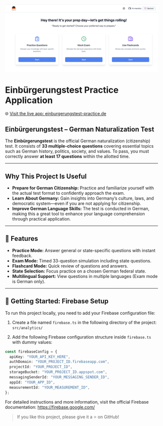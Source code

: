 ![App Screenshot](public/website.png)

# Einbürgerungstest Practice Application

🌐 [Visit the live app: einburgerungstest-practice.de](https://www.einburgerungstest-practice.de)

## Einbürgerungstest – German Naturalization Test

The **Einbürgerungstest** is the official German naturalization (citizenship) test. It consists of **33 multiple-choice questions** covering essential topics such as German history, politics, society, and values. To pass, you must correctly answer **at least 17 questions** within the allotted time.

---

## Why This Project Is Useful

- **Prepare for German Citizenship:** Practice and familiarize yourself with the actual test format to confidently approach the exam.
- **Learn About Germany:** Gain insights into Germany’s culture, laws, and democratic system—even if you are not applying for citizenship.
- **Improve German Language Skills:** The test is conducted in German, making this a great tool to enhance your language comprehension through practical application.

---

## 🚀 Features

- **Practice Mode:** Answer general or state-specific questions with instant feedback.
- **Exam Mode:** Timed 33-question simulation including state questions.
- **Flashcard Mode:** Quick review of questions and answers.
- **State Selection:** Focus practice on a chosen German federal state.
- **Multilingual Support:** View questions in multiple languages (Exam mode is German only).

---

## 🚩 Getting Started: Firebase Setup

To run this project locally, you need to add your Firebase configuration file:

1. Create a file named `firebase.ts` in the following directory of the project:  
   `src/analytics/`

2. Add the following Firebase configuration structure inside `firebase.ts` with dummy values:

```typescript
const firebaseConfig = {
  apiKey: "YOUR_API_KEY_HERE",
  authDomain: "YOUR_PROJECT_ID.firebaseapp.com",
  projectId: "YOUR_PROJECT_ID",
  storageBucket: "YOUR_PROJECT_ID.appspot.com",
  messagingSenderId: "YOUR_MESSAGING_SENDER_ID",
  appId: "YOUR_APP_ID",
  measurementId: "YOUR_MEASUREMENT_ID",
};
```

For detailed instructions and more information, visit the official Firebase documentation: https://firebase.google.com/

> If you like this project, please give it a ⭐ on GitHub!
